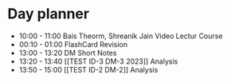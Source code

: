 

# Day planner

- 10:00 - 11:00 Bais Theorm, Shreanik Jain Video Lectur Course
- 00:10 - 01:00 FlashCard Revision
- 13:00 - 13:20 DM Short Notes
- 13:20 - 13:40 [[TEST ID-3 DM-3 2023]] Analysis
- 13:50 - 15:00 [[TEST ID-2 DM-2]] Analysis